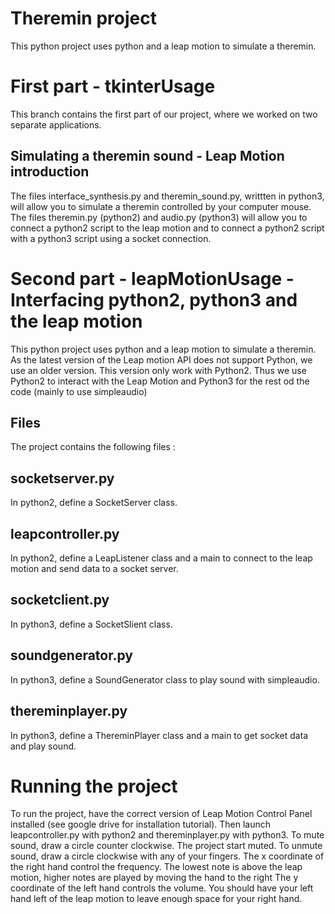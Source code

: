 # Theremin project
This python project uses python and a leap motion to simulate a theremin.
# First part - tkinterUsage
This branch contains the first part of our project, where we worked on two separate applications.
## Simulating a theremin sound - Leap Motion introduction
The files interface_synthesis.py and theremin_sound.py, writtten in python3, will allow you to simulate a theremin controlled by your computer mouse.
The files theremin.py (python2) and audio.py (python3) will allow you to connect a python2 script to the leap motion and to connect a python2 script with a python3 script using a socket connection.

# Second part - leapMotionUsage - Interfacing python2, python3 and the leap motion
This python project uses python and a leap motion to simulate a theremin. 
As the latest version of the Leap motion API does not support Python, we use an older version.
This version only work with Python2.
Thus we use Python2 to interact with the Leap Motion and Python3 for the rest od the code (mainly to use simpleaudio)
## Files
The project contains the following files :
## socketserver.py
In python2, define a SocketServer class.
## leapcontroller.py
In python2, define a LeapListener class and a main to connect to the leap motion and send data to a socket server.
## socketclient.py
In python3, define a SocketSlient class.
## soundgenerator.py
In python3, define a SoundGenerator class to play sound with simpleaudio.
## thereminplayer.py 
In python3, define a ThereminPlayer class and a main to get socket data and play sound.
# Running the project
To run the project, have the correct version of Leap Motion Control Panel installed (see google drive for installation tutorial).
Then launch leapcontroller.py with python2 and thereminplayer.py with python3.
To mute sound, draw a circle counter clockwise. The project start muted.
To unmute sound, draw a circle clockwise with any of your fingers.
The x coordinate of the right hand control the frequency.
The lowest note is above the leap motion, higher notes are played by moving the hand to the right 
The y coordinate of the left hand controls the volume.
You should have your left hand left of the leap motion to leave enough space for your right hand.
